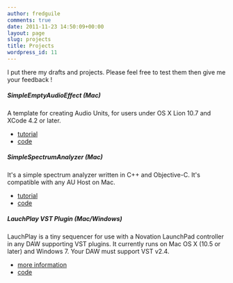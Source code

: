 ```yaml
---
author: fredguile
comments: true
date: 2011-11-23 14:50:09+00:00
layout: page
slug: projects
title: Projects
wordpress_id: 11
---
```


I put there my drafts and projects. Please feel free to test them then give me your feedback !


##### SimpleEmptyAudioEffect (Mac)

A template for creating Audio Units, for users under OS X Lion 10.7 and XCode 4.2 or later.
	
  * [tutorial](/2011/11/23/getting-started-with-audio-units-on-os-x-lion-and-xcode-4-2-1/)
  * [code](https://github.com/Sample-Hold/SimpleEmptyAudioEffect)

##### SimpleSpectrumAnalyzer (Mac)

It's a simple spectrum analyzer written in C++ and Objective-C. It's compatible with any AU Host on Mac.
	
  * [tutorial](/2011/11/23/create-a-fft-analyzer-part-i-prerequisites-concerns-and-setup/)	
  * [code](https://github.com/Sample-Hold/SimpleSpectrumAnalyzer)

##### LauchPlay VST Plugin (Mac/Windows)

LauchPlay is a tiny sequencer for use with a Novation LaunchPad controller in any DAW supporting VST plugins. It currently runs on Mac OS X (10.5 or later) and Windows 7. Your DAW must support VST v2.4.
	
  * [more information](/2011/12/19/make-fun-of-your-launchpad-with-launchplay-vst-plugin/)	
  * [code](https://github.com/Sample-Hold/LaunchPlayMIDIEffect)
